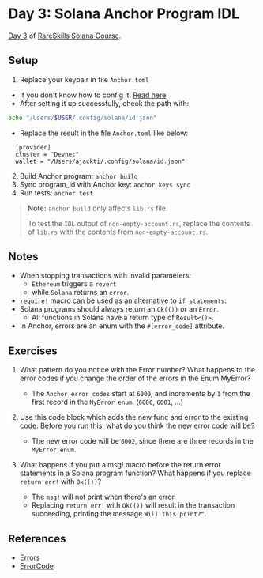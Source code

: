 # Day 3: Solana Anchor Program IDL

[Day 3](https://www.rareskills.io/post/anchor-idl) of [RareSkills Solana Course](https://www.rareskills.io/solana-tutorial).

## Setup

1. Replace your keypair in file `Anchor.toml`

- If you don't know how to config it. [Read here](https://solana.com/developers/guides/getstarted/setup-local-development)
- After setting it up successfully, check the path with:

```bash
echo "/Users/$USER/.config/solana/id.json"
```

- Replace the result in the file `Anchor.toml` like below:

```
  [provider]
  cluster = "Devnet"
  wallet = "/Users/ajackti/.config/solana/id.json"
```

2. Build Anchor program: `anchor build`
3. Sync program_id with Anchor key: `anchor keys sync`
4. Run tests: `anchor test`

> **Note:** `anchor build` only affects `lib.rs` file.
>
> To test the `IDL` output of `non-empty-account.rs`, replace the contents of `lib.rs` with the contents from `non-empty-account.rs`.

## Notes

- When stopping transactions with invalid parameters:
  - `Ethereum` triggers a `revert`
  - while `Solana` returns an `error`.
- `require!` macro can be used as an alternative to `if statements`.
- Solana programs should always return an `Ok(())` or an `Error`.
  - All functions in Solana have a return type of `Result<()>`.
- In Anchor, errors are an enum with the `#[error_code]` attribute.

## Exercises

1. What pattern do you notice with the Error number? What happens to the error codes if you change the order of the errors in the Enum MyError?

   - The `Anchor error codes` start at `6000`, and increments by `1` from the first record in the `MyError enum`. (`6000`, `6001`, ...)

2. Use this code block which adds the new func and error to the existing code: Before you run this, what do you think the new error code will be?

   - The new error code will be `6002`, since there are three records in the `MyError enum`.

3. What happens if you put a msg! macro before the return error statements in a Solana program function? What happens if you replace `return err!` with `Ok(())`?

   - The `msg!` will not print when there's an error.
   - Replacing `return err!` with `Ok(())` will result in the transaction succeeding, printing the message `Will this print?"`.

## References

- [Errors](https://www.anchor-lang.com/docs/errors)
- [ErrorCode](https://docs.rs/anchor-lang/latest/anchor_lang/error/enum.ErrorCode.html)
